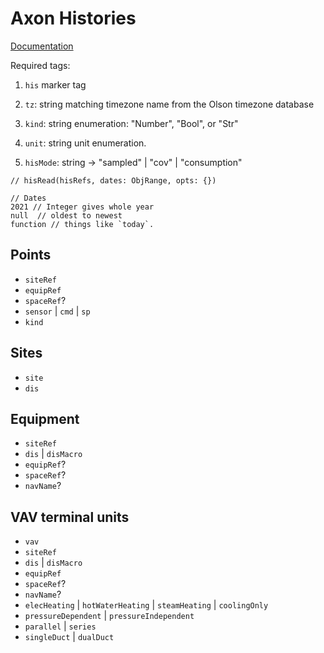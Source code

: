 # Axon Histories

[Documentation](https://skyfoundry.com/doc/lib-his/doc)


Required tags:

1. `his` marker tag
2. `tz`: string matching timezone name from the Olson timezone database
3. `kind`: string enumeration: "Number", "Bool", or "Str"
4. `unit`: string unit enumeration.

5. `hisMode`: string -> "sampled" | "cov" | "consumption"


```axon
// hisRead(hisRefs, dates: ObjRange, opts: {})

// Dates
2021 // Integer gives whole year
null  // oldest to newest
function // things like `today`.
```

## Points

- `siteRef`
- `equipRef`
- `spaceRef`?
- `sensor` | `cmd` | `sp`
- `kind`

## Sites

- `site`
- `dis`

## Equipment

- `siteRef`
- `dis` | `disMacro`
- `equipRef`?
- `spaceRef`?
- `navName`?

## VAV terminal units

- `vav`
- `siteRef`
- `dis` | `disMacro`
- `equipRef`
- `spaceRef`?
- `navName`?
- `elecHeating` | `hotWaterHeating` | `steamHeating` | `coolingOnly`
- `pressureDependent` | `pressureIndependent`
- `parallel` | `series`
- `singleDuct` | `dualDuct`
